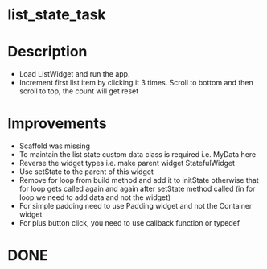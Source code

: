# list_state_task

# Description

- Load ListWidget and run the app.
- Increment first list item by clicking it 3 times. Scroll to bottom and then scroll to top, the
  count will get reset

# Improvements

- Scaffold was missing
- To maintain the list state custom data class is required i.e. MyData here
- Reverse the widget types i.e. make parent widget StatefulWidget
- Use setState to the parent of this widget
- Remove for loop from build method and add it to initState
  otherwise that for loop gets called again and again after setState method called (in for loop we need to add data and not the widget)
- For simple padding need to use Padding widget and not the Container widget
- For plus button click, you need to use callback function or typedef

# DONE